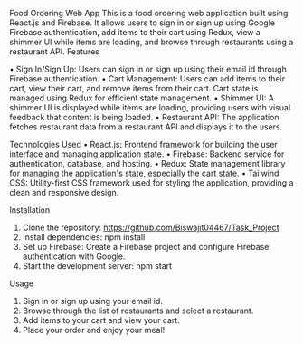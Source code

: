 Food Ordering Web App
This is a food ordering web application built using React.js and Firebase. It allows users to sign in or sign up using Google Firebase authentication, add items to their cart using Redux, view a shimmer UI while items are loading, and browse through restaurants using a restaurant API.
Features


•	Sign In/Sign Up: Users can sign in or sign up using their email id through Firebase authentication.
•	Cart Management: Users can add items to their cart, view their cart, and remove items from their cart. Cart state is managed using Redux for efficient state management.
•	Shimmer UI: A shimmer UI is displayed while items are loading, providing users with visual feedback that content is being loaded.
•	Restaurant API: The application fetches restaurant data from a restaurant API and displays it to the users.


Technologies Used
•	React.js: Frontend framework for building the user interface and managing application state.
•	Firebase: Backend service for authentication, database, and hosting.
•	Redux: State management library for managing the application's state, especially the cart state.
•	Tailwind CSS: Utility-first CSS framework used for styling the application, providing a clean and responsive design.

Installation
1.	Clone the repository: https://github.com/Biswajit04467/Task_Project
2.	Install dependencies: npm install
3.	Set up Firebase: Create a Firebase project and configure Firebase authentication with Google.
4.	Start the development server: npm start

Usage
1.	Sign in or sign up using your email id.
2.	Browse through the list of restaurants and select a restaurant.
3.	Add items to your cart and view your cart.
4.	Place your order and enjoy your meal!

